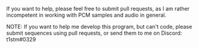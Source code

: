 If you want to help, please feel free to submit pull requests, as I am rather incompetent in working with PCM samples and audio in general.

NOTE: If you want to help me develop this program, but can't code, please submit sequences using pull requests, or send them to me on Discord: t1stm#0329
